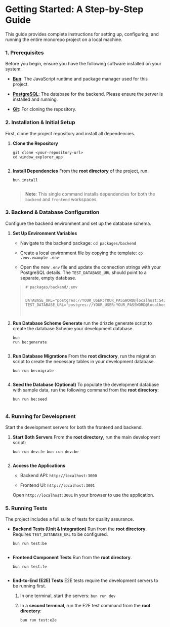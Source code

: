<div contenteditable="true" translate="no" class="ProseMirror"><h1>Getting Started: A Step-by-Step Guide</h1><p>This guide provides complete instructions for setting up, configuring, and running the entire monorepo project on a local machine.</p><h3><strong>1. Prerequisites</strong></h3><p>Before you begin, ensure you have the following software installed on your system:</p><ul><li><p><a href="https://bun.sh/" title="null"><strong>Bun</strong></a>: The JavaScript runtime and package manager used for this project.</p></li><li><p><a href="https://www.postgresql.org/download/" title="null"><strong>PostgreSQL</strong></a>: The database for the backend. Please ensure the server is installed and running.</p></li><li><p><a href="https://git-scm.com/" title="null"><strong>Git</strong></a>: For cloning the repository.</p></li></ul><h3><strong>2. Installation &amp; Initial Setup</strong></h3><p>First, clone the project repository and install all dependencies.</p><ol><li><p><strong>Clone the Repository</strong></p><pre><code>git clone &lt;your-repository-url&gt;
cd window_explorer_app
<br class="ProseMirror-trailingBreak"></code></pre></li><li><p><strong>Install Dependencies</strong>
From the <strong>root directory</strong> of the project, run:</p><pre><code>bun install
<br class="ProseMirror-trailingBreak"></code></pre><blockquote><p><strong>Note</strong>: This single command installs dependencies for both the <code>backend</code> and <code>frontend</code> workspaces.</p></blockquote></li></ol><h3><strong>3. Backend &amp; Database Configuration</strong></h3><p>Configure the backend environment and set up the database schema.</p><ol><li><p><strong>Set Up Environment Variables</strong></p><ul><li><p>Navigate to the backend package: <code>cd packages/backend</code></p></li><li><p>Create a local environment file by copying the template: <code>cp .env.example .env</code></p></li><li><p>Open the new <code>.env</code> file and update the connection strings with your PostgreSQL details. The <code>TEST_DATABASE_URL</code> should point to a separate, empty database.</p></li></ul><blockquote><pre><code># packages/backend/.env

DATABASE_URL="postgres://YOUR_USER:YOUR_PASSWORD@localhost:5432/window_explorer_app"
TEST_DATABASE_URL="postgres://YOUR_USER:YOUR_PASSWORD@localhost:5432/window_explorer_test_db"
<br class="ProseMirror-trailingBreak"></code></pre></blockquote></li><li><p><strong>Run Database Scheme Generate</strong> run the drizzle generate script to create the database Scheme your development database</p><pre><code>bun run be:generate
<br class="ProseMirror-trailingBreak"></code></pre></li><li><p><strong>Run Database Migrations</strong>
From the <strong>root directory</strong>, run the migration script to create the necessary tables in your development database.</p><pre><code>bun run be:migrate
<br class="ProseMirror-trailingBreak"></code></pre></li><li><p><strong>Seed the Database (Optional)</strong>
To populate the development database with sample data, run the following command from the <strong>root directory</strong>:</p><pre><code>bun run be:seed
<br class="ProseMirror-trailingBreak"></code></pre></li></ol><h3><strong>4. Running for Development</strong></h3><p>Start the development servers for both the frontend and backend.</p><ol><li><p><strong>Start Both Servers</strong>
From the <strong>root directory</strong>, run the main development script:</p><pre><code>bun run dev:fe
bun run dev:be
<br class="ProseMirror-trailingBreak"></code></pre></li><li><p><strong>Access the Applications</strong></p><ul><li><p>Backend API: <code>http://localhost:3000</code></p></li><li><p>Frontend UI: <code>http://localhost:3001</code></p></li></ul><p>Open <code>http://localhost:3001</code> in your browser to use the application.</p></li></ol><h3><strong>5. Running Tests</strong></h3><p>The project includes a full suite of tests for quality assurance.</p><ul><li><p><strong>Backend Tests (Unit &amp; Integration)</strong>
Run from the <strong>root directory</strong>. Requires <code>TEST_DATABASE_URL</code> to be configured.</p><pre><code>bun run test:be
<br class="ProseMirror-trailingBreak"></code></pre></li><li><p><strong>Frontend Component Tests</strong>
Run from the <strong>root directory</strong>.</p><pre><code>bun run test:fe
<br class="ProseMirror-trailingBreak"></code></pre></li><li><p><strong>End-to-End (E2E) Tests</strong>
E2E tests require the development servers to be running first.</p><ol><li><p>In one terminal, start the servers: <code>bun run dev</code></p></li><li><p>In a <strong>second terminal</strong>, run the E2E test command from the <strong>root directory</strong>:</p><pre><code>bun run test:e2e
<br class="ProseMirror-trailingBreak"></code></pre></li></ol></li></ul></div>
